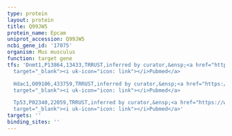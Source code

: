 ```yaml
---
type: protein
layout: protein
title: Q99JW5
protein_name: Epcam
uniprot_accession: Q99JW5
ncbi_gene_id: '17075'
organism: Mus musculus
function: target gene
tfs: 'Dnmt1,P13864,13433,TRRUST,inferred by curator,&ensp;<a href="https://www.ncbi.nlm.nih.gov/pubmed/?term=20940408%5Buid%5D"
  target="_blank"><i uk-icon="icon: link"></i>Pubmed</a>

  Hdac1,O09106,433759,TRRUST,inferred by curator,&ensp;<a href="https://www.ncbi.nlm.nih.gov/pubmed/?term=20940408%5Buid%5D"
  target="_blank"><i uk-icon="icon: link"></i>Pubmed</a>

  Tp53,P02340,22059,TRRUST,inferred by curator,&ensp;<a href="https://www.ncbi.nlm.nih.gov/pubmed/?term=20052801%5Buid%5D"
  target="_blank"><i uk-icon="icon: link"></i>Pubmed</a>'
targets: ''
binding_sites: ''
---
```

